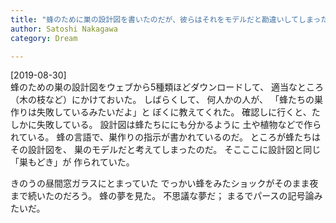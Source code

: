 ```yaml
---
title: "蜂のために巣の設計図を書いたのだが、彼らはそれをモデルだと勘違いしてしまった"
author: Satoshi Nakagawa
category: Dream

---
```


[2019-08-30]  
 蜂のための巣の設計図をウェブから5種類ほどダウンロードして、
適当なところ（木の枝など）にかけておいた。
しばらくして、
何人かの人が、
「蜂たちの巣作りは失敗しているみたいだよ」と
ぼくに教えてくれた。
確認しに行くと、たしかに失敗している。
設計図は蜂たちににも分かるように
土や植物などで作られている。
蜂の言語で、巣作りの指示が書かれているのだ。
ところが蜂たちはその設計図を、
巣のモデルだと考えてしまったのだ。
そこここに設計図と同じ「巣もどき」が
作られていた。

 きのうの昼間窓ガラスにとまっていた
でっかい蜂をみたショックがそのまま夜まで続いたのだろう。
蜂の夢を見た。
不思議な夢だ；
まるでパースの記号論みたいだ。

